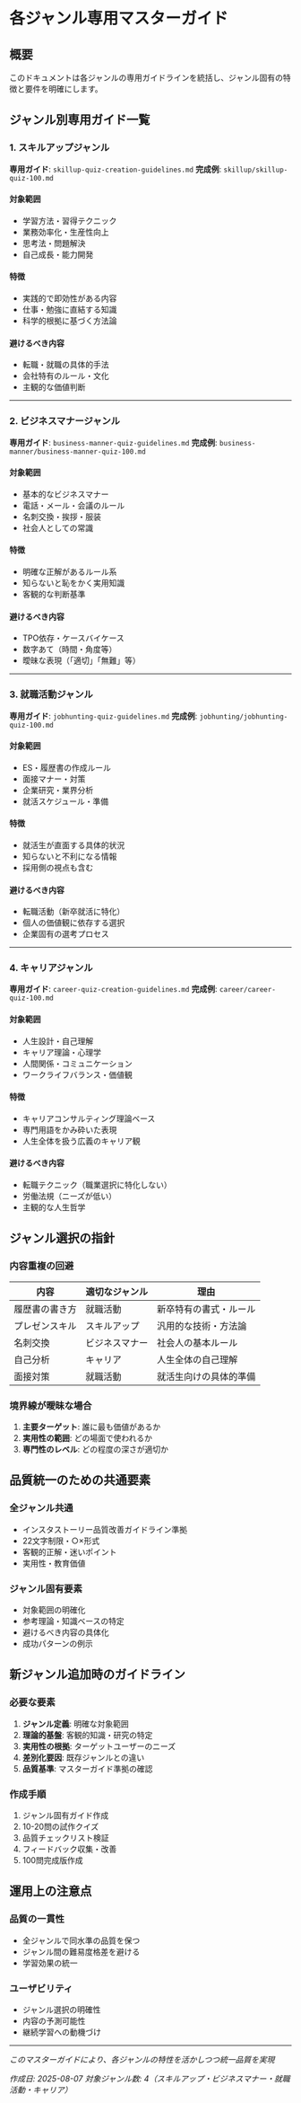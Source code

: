 # 各ジャンル専用マスターガイド

## 概要

このドキュメントは各ジャンルの専用ガイドラインを統括し、ジャンル固有の特徴と要件を明確にします。

## ジャンル別専用ガイド一覧

### 1. スキルアップジャンル
**専用ガイド**: `skillup-quiz-creation-guidelines.md`
**完成例**: `skillup/skillup-quiz-100.md`

#### 対象範囲
- 学習方法・習得テクニック
- 業務効率化・生産性向上
- 思考法・問題解決
- 自己成長・能力開発

#### 特徴
- 実践的で即効性がある内容
- 仕事・勉強に直結する知識
- 科学的根拠に基づく方法論

#### 避けるべき内容
- 転職・就職の具体的手法
- 会社特有のルール・文化
- 主観的な価値判断

---

### 2. ビジネスマナージャンル
**専用ガイド**: `business-manner-quiz-guidelines.md`
**完成例**: `business-manner/business-manner-quiz-100.md`

#### 対象範囲
- 基本的なビジネスマナー
- 電話・メール・会議のルール
- 名刺交換・挨拶・服装
- 社会人としての常識

#### 特徴
- 明確な正解があるルール系
- 知らないと恥をかく実用知識
- 客観的な判断基準

#### 避けるべき内容
- TPO依存・ケースバイケース
- 数字あて（時間・角度等）
- 曖昧な表現（「適切」「無難」等）

---

### 3. 就職活動ジャンル
**専用ガイド**: `jobhunting-quiz-guidelines.md`
**完成例**: `jobhunting/jobhunting-quiz-100.md`

#### 対象範囲
- ES・履歴書の作成ルール
- 面接マナー・対策
- 企業研究・業界分析
- 就活スケジュール・準備

#### 特徴
- 就活生が直面する具体的状況
- 知らないと不利になる情報
- 採用側の視点も含む

#### 避けるべき内容
- 転職活動（新卒就活に特化）
- 個人の価値観に依存する選択
- 企業固有の選考プロセス

---

### 4. キャリアジャンル
**専用ガイド**: `career-quiz-creation-guidelines.md`
**完成例**: `career/career-quiz-100.md`

#### 対象範囲
- 人生設計・自己理解
- キャリア理論・心理学
- 人間関係・コミュニケーション
- ワークライフバランス・価値観

#### 特徴
- キャリアコンサルティング理論ベース
- 専門用語をかみ砕いた表現
- 人生全体を扱う広義のキャリア観

#### 避けるべき内容
- 転職テクニック（職業選択に特化しない）
- 労働法規（ニーズが低い）
- 主観的な人生哲学

## ジャンル選択の指針

### 内容重複の回避
| 内容 | 適切なジャンル | 理由 |
|------|--------------|------|
| 履歴書の書き方 | 就職活動 | 新卒特有の書式・ルール |
| プレゼンスキル | スキルアップ | 汎用的な技術・方法論 |
| 名刺交換 | ビジネスマナー | 社会人の基本ルール |
| 自己分析 | キャリア | 人生全体の自己理解 |
| 面接対策 | 就職活動 | 就活生向けの具体的準備 |

### 境界線が曖昧な場合
1. **主要ターゲット**: 誰に最も価値があるか
2. **実用性の範囲**: どの場面で使われるか
3. **専門性のレベル**: どの程度の深さが適切か

## 品質統一のための共通要素

### 全ジャンル共通
- インスタストーリー品質改善ガイドライン準拠
- 22文字制限・○×形式
- 客観的正解・迷いポイント
- 実用性・教育価値

### ジャンル固有要素
- 対象範囲の明確化
- 参考理論・知識ベースの特定
- 避けるべき内容の具体化
- 成功パターンの例示

## 新ジャンル追加時のガイドライン

### 必要な要素
1. **ジャンル定義**: 明確な対象範囲
2. **理論的基盤**: 客観的知識・研究の特定
3. **実用性の根拠**: ターゲットユーザーのニーズ
4. **差別化要因**: 既存ジャンルとの違い
5. **品質基準**: マスターガイド準拠の確認

### 作成手順
1. ジャンル固有ガイド作成
2. 10-20問の試作クイズ
3. 品質チェックリスト検証
4. フィードバック収集・改善
5. 100問完成版作成

## 運用上の注意点

### 品質の一貫性
- 全ジャンルで同水準の品質を保つ
- ジャンル間の難易度格差を避ける
- 学習効果の統一

### ユーザビリティ
- ジャンル選択の明確性
- 内容の予測可能性
- 継続学習への動機づけ

---

*このマスターガイドにより、各ジャンルの特性を活かしつつ統一品質を実現*

*作成日: 2025-08-07*
*対象ジャンル数: 4（スキルアップ・ビジネスマナー・就職活動・キャリア）*